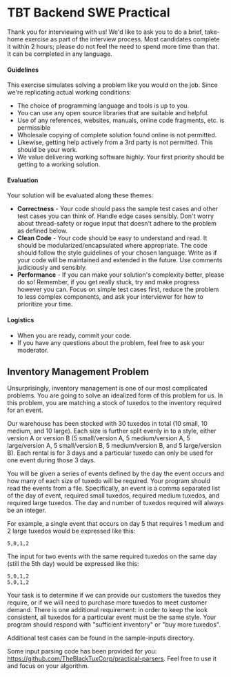 # TBT Backend SWE Practical

Thank you for interviewing with us! We'd like to ask you to do a brief, take-home exercise as part of the interview process. Most candidates complete it within 2 hours; please do not feel the need to spend more time than that. It can be completed in any language.

#### Guidelines

This exercise simulates solving a problem like you would on the job. Since we're replicating actual working conditions:

* The choice of programming language and tools is up to you.
* You can use any open source libraries that are suitable and helpful.
* Use of any references, websites, manuals, online code fragments, etc. is permissible
* Wholesale copying of complete solution found online is not permitted.
* Likewise, getting help actively from a 3rd party is not permitted. This should be your work.
* We value delivering working software highly. Your first priority should be getting to a working solution.

#### Evaluation

Your solution will be evaluated along these themes:

* **Correctness** - Your code should pass the sample test cases and other test cases you can think of. Handle edge cases sensibly. Don't worry about thread-safety or rogue input that doesn't adhere to the problem as defined below.
* **Clean Code** - Your code should be easy to understand and read. It should be modularized/encapsulated where appropriate. The code should follow the style guidelines of your chosen language. Write as if your code will be maintained and extended in the future. Use comments judiciously and sensibly.  
* **Performance** - If you can make your solution's complexity better, please do so!
Remember, if you get really stuck, try and make progress however you can. Focus on simple test cases first, reduce the problem to less complex components, and ask your interviewer for how to prioritize your time.

#### Logistics

* When you are ready, commit your code.
* If you have any questions about the problem, feel free to ask your moderator.

## Inventory Management Problem

Unsurprisingly, inventory management is one of our most complicated problems. You are going to solve an idealized form of this problem for us. In this problem, you are matching a stock of tuxedos to the inventory required for an event.

Our warehouse has been stocked with 30 tuxedos in total (10 small, 10 medium, and 10 large). Each size is further split evenly in to a style, either version A or version B (5 small/version A, 5 medium/version A, 5 large/version A, 5 small/version B, 5 medium/version B, and 5 large/version B). Each rental is for 3 days and a particular tuxedo can only be used for one event during those 3 days. 

You will be given a series of events defined by the day the event occurs and how many of each size of tuxedo will be required. Your program should read the events from a file. Specifically, an event is a comma separated list of the day of event, required small tuxedos, required medium tuxedos, and required large tuxedos. The day and number of tuxedos required will always be an integer.

For example, a single event that occurs on day 5 that requires 1 medium and 2 large tuxedos would be expressed like this:

    5,0,1,2

The input for two events with the same required tuxedos on the same day (still the 5th day) would be expressed like this:

    5,0,1,2
    5,0,1,2

Your task is to determine if we can provide our customers the tuxedos they require, or if we will need to purchase more tuxedos to meet customer demand. There is one additional requirement: in order to keep the look consistent, all tuxedos for a particular event must be the same style. Your program should respond with "sufficient inventory" or "buy more tuxedos".

Additional test cases can be found in the sample-inputs directory.

Some input parsing code has been provided for you: https://github.com/TheBlackTuxCorp/practical-parsers. Feel free to use it and focus on your algorithm.
